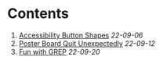 
# Contents
1. [Accessibility Button Shapes](/Accessibility-Button-Shapes) _22-09-06_
2. [Poster Board Quit Unexpectedly](/Poster-Board-Quit-Unexpectedly) _22-09-12_
3. [Fun with GREP](/Fun_with_GREP) _22-09-20_